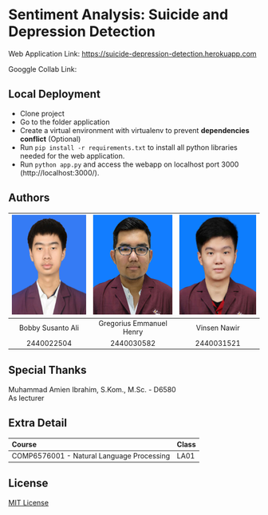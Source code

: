 # Sentiment Analysis: Suicide and Depression Detection
Web Application Link: https://suicide-depression-detection.herokuapp.com

Googgle Collab Link: 

## Local Deployment
  * Clone project
  * Go to the folder application
  * Create a virtual environment with virtualenv to prevent **dependencies conflict** (Optional)
  * Run `pip install -r requirements.txt` to install all python libraries needed for the web application.
  * Run `python app.py` and access the webapp on localhost port 3000 (http://localhost:3000/).

## Authors
|       <img src="assets/github/2440022504.jpg" height="200px"/>           |            <img src="assets/github/2440030582.jpg" height="200px"/>             |       <img src="assets/github/2440031521.jpg" height="200px"/>       |
| :----------------------------------------------------------------------: | :-----------------------------------------------------------------------------: | :------------------------------------------------------------------: |
|                    Bobby Susanto Ali                                     |                             Gregorius Emmanuel Henry                            |                    Vinsen Nawir                                      |
|                     2440022504                                           |                                    2440030582                                   |                     2440031521                                       |

## Special Thanks
Muhammad Amien Ibrahim, S.Kom., M.Sc. - D6580 <br>
As lecturer

## Extra Detail
| Course                                     | Class |
| :----------------------------------------  | :---- |
| COMP6576001 - Natural Language Processing  | LA01  |

## License
[MIT License](LICENSE)
